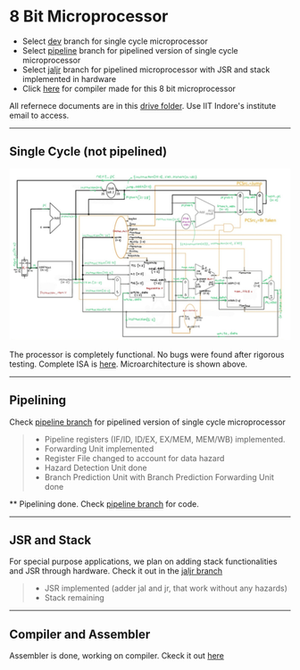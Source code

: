 # 8 Bit Microprocessor

* Select [dev](https://github.com/ItsDhananjayDhumal/8bit_Microprocessor/tree/dev) branch for single cycle microprocessor
* Select [pipeline](https://github.com/ItsDhananjayDhumal/8bit_Microprocessor/tree/pipeline) branch for pipelined version of single cycle microprocessor
* Select [jaljr](https://github.com/ItsDhananjayDhumal/8bit_Microprocessor/tree/jaljr) branch for pipelined microprocessor with JSR and stack implemented in hardware
* Click [here](https://github.com/Gurupranav-tech/assembler-soc25) for compiler made for this 8 bit microprocessor 

All refernece documents are in this [drive folder](https://drive.google.com/drive/folders/1Xs3oDFEjL9iQ51fppOAhW1H2Fd3vk4z2). Use IIT Indore's institute email to access.

---

## Single Cycle (not pipelined)

![Datapath with module names, ports and wire declarations](SingleCycle.jpg)

The processor is completely functional. No bugs were found after rigorous testing. Complete ISA is [here](https://gamma.app/docs/ISA-6oy34bgiz7x9q7z). Microarchitecture is shown above.

---

## Pipelining
Check [pipeline branch](https://github.com/ItsDhananjayDhumal/8bit_Microprocessor/tree/pipeline) for pipelined version of single cycle microprocessor
> * Pipeline registers (IF/ID, ID/EX, EX/MEM, MEM/WB) implemented.
> * Forwarding Unit implemented
> * Register File changed to account for data hazard
> * Hazard Detection Unit done
> * Branch Prediction Unit with Branch Prediction Forwarding Unit done

** Pipelining done. Check [pipeline branch](https://github.com/ItsDhananjayDhumal/8bit_Microprocessor/tree/pipeline) for code.

---
## JSR and Stack
For special purpose applications, we plan on adding stack functionalities and JSR through hardware. Check it out in the [jaljr branch](https://github.com/ItsDhananjayDhumal/8bit_Microprocessor/tree/jaljr)
> * JSR implemented (adder jal and jr, that work without any hazards)
> * Stack remaining
---

## Compiler and Assembler
Assembler is done, working on compiler. Ckeck it out [here](https://github.com/Gurupranav-tech/assembler-soc25)
